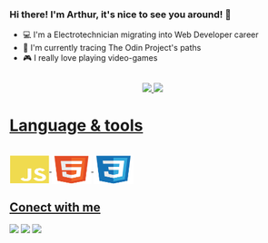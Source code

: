 ### Hi there! I'm Arthur, it's nice to see you around! 👋
- 💻 I'm a Electrotechnician migrating into Web Developer career
- 🔱 I'm currently tracing The Odin Project's paths
- 🎮 I really love playing video-games
##

<div align="center">
  <a href="https://github.com/quiet-arthur">
  <img height="150em" src="https://github-readme-stats.vercel.app/api?username=quiet-arthur&show_icons=true&theme=blue&include_all_commits=true&count_private=true"/>
  <img height="150em" src="https://github-readme-stats.vercel.app/api/top-langs/?username=quiet-arthur&layout=compact&langs_count=7&theme=blue"/>
</div>

# Language & tools 
<div style="display: inline_block"><br>
  <img align="center" alt="arthur-Js" height="50" width="70" src="https://raw.githubusercontent.com/devicons/devicon/master/icons/javascript/javascript-plain.svg">
  <img align="center" alt="arthur-HTML" height="50" width="70" src="https://raw.githubusercontent.com/devicons/devicon/master/icons/html5/html5-original.svg">
  <img align="center" alt="arthur-CSS" height="50" width="70" src="https://raw.githubusercontent.com/devicons/devicon/master/icons/css3/css3-original.svg">
</div>

## 

## Conect with me 
<div> 
  <a href="https://instagram.com/arthur.devcode" target="_blank"><img src="https://img.shields.io/badge/-Instagram-%23E4405F?style=for-the-badge&logo=instagram&logoColor=white" target="_blank"></a>
  <a href = "mailto:arthurhenricalado09@gmail.com"><img src="https://img.shields.io/badge/-Gmail-%23333?style=for-the-badge&logo=gmail&logoColor=white" target="_blank"></a>
  <a href="https://www.linkedin.com/in/arthur-henrique-calado-a2a37a218" target="_blank"><img src="https://img.shields.io/badge/-LinkedIn-%230077B5?style=for-the-badge&logo=linkedin&logoColor=white" target="_blank"></a> 
</div>
